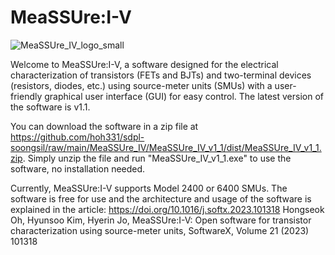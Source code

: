 # MeaSSUre:I-V

![MeaSSUre_IV_logo_small](https://user-images.githubusercontent.com/42305039/214703288-c95782b6-c053-4571-8d02-b82f8ba6931f.jpg)

Welcome to MeaSSUre:I-V, a software designed for the electrical characterization of transistors (FETs and BJTs) and two-terminal devices (resistors, diodes, etc.) using source-meter units (SMUs) with a user-friendly graphical user interface (GUI) for easy control. The latest version of the software is v1.1.

You can download the software in a zip file at https://github.com/hoh331/sdpl-soongsil/raw/main/MeaSSUre_IV/MeaSSUre_IV_v1_1/dist/MeaSSUre_IV_v1_1.zip. Simply unzip the file and run "MeaSSUre_IV_v1_1.exe" to use the software, no installation needed.

Currently, MeaSSUre:I-V supports Model 2400 or 6400 SMUs. The software is free for use and the architecture and usage of the software is explained in the article: https://doi.org/10.1016/j.softx.2023.101318 Hongseok Oh, Hyunsoo Kim, Hyerin Jo, MeaSSUre:I-V: Open software for transistor characterization using source-meter units, SoftwareX, Volume 21 (2023) 101318
